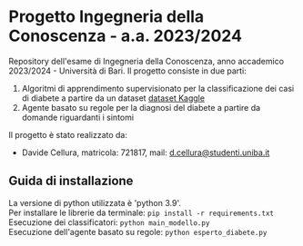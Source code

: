 # Progetto Ingegneria della Conoscenza - a.a. 2023/2024

Repository dell'esame di Ingegneria della Conoscenza, anno accademico 2023/2024 - Università di Bari.
Il progetto consiste in due parti: 
1. Algoritmi di apprendimento supervisionato per la classificazione dei casi di diabete a partire da un dataset [dataset Kaggle](https://www.kaggle.com/datasets/iammustafatz/diabetes-prediction-dataset)
2. Agente basato su regole per la diagnosi del diabete a partire da domande riguardanti i sintomi	

Il progetto è stato realizzato da:
- Davide Cellura, matricola: 721817, mail: [d.cellura@studenti.uniba.it](d.cellura@studenti.uniba.it)

## Guida di installazione
La versione di python utilizzata è 'python 3.9'.	 
Per installare le librerie da terminale: `pip install -r requirements.txt`	
Esecuzione dei classificatori: `python main_modello.py`	 
Esecuzione dell'agente basato su regole: `python esperto_diabete.py `